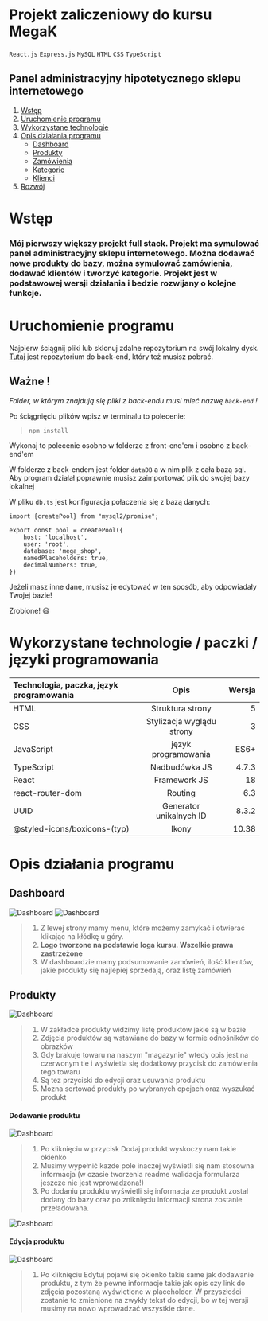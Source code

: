 # Projekt zaliczeniowy do kursu MegaK

`React.js` `Express.js` `MySQL` `HTML` `CSS` `TypeScript`

## Panel administracyjny hipotetycznego sklepu internetowego

1. [Wstęp](#Wstęp)
2. [Uruchomienie programu](#uruchomienie-programu)
3. [Wykorzystane technologie](#wykorzystane-technologie--paczki--jzyki-programowania)
4. [Opis działania programu](#opis-dziaania-programu)
    - [Dashboard](##dashboard)
    - [Produkty](##produkty)
    - [Zamówienia](##Zamówienia)
    - [Kategorie](##Kategorie)
    - [Klienci](##Klienci)
5. [Rozwój](#rozwj)

# Wstęp

### Mój pierwszy większy projekt full stack. Projekt ma symulować panel administracyjny sklepu internetowego. Można dodawać nowe produkty do bazy, można symulować zamówienia, dodawać klientów i tworzyć kategorie. Projekt jest w podstawowej wersji działania i bedzie rozwijany o kolejne funkcje.

# Uruchomienie programu

Najpierw ściągnij pliki lub sklonuj zdalne repozytorium na swój lokalny
dysk. [Tutaj](https://github.com/hugobosy/endProject-megaK-back) jest repozytorium do back-end, który też musisz pobrać.

## Ważne !

_Folder, w którym znajdują się pliki z back-endu musi mieć nazwę `back-end` !_

Po ściągnięciu plików wpisz w terminalu to polecenie:
> `npm install`

Wykonaj to polecenie osobno w folderze z front-end'em i osobno z back-end'em

W folderze z back-endem jest folder `dataDB` a w nim plik z cała bazą sql. Aby program działał poprawnie musisz
zaimportować plik do swojej bazy lokalnej

W pliku `db.ts` jest konfiguracja połaczenia się z bazą danych:

```
import {createPool} from "mysql2/promise";

export const pool = createPool({
    host: 'localhost',
    user: 'root',
    database: 'mega_shop',
    namedPlaceholders: true,
    decimalNumbers: true,
})
```

Jeżeli masz inne dane, musisz je edytować w ten sposób, aby odpowiadały Twojej bazie!

Zrobione! :smiley:

# Wykorzystane technologie / paczki / języki programowania

| Technologia, paczka, język programowania |           Opis            |  Wersja                |
|:---                                      |:-------------------------:|-----------------------:|
|HTML                                     |     Struktura strony      | 5|
|CSS| Stylizacja wyglądu strony |3|
|JavaScript|    język programowania    |ES6+|
|TypeScript|       Nadbudówka JS       |4.7.3|
|React|       Framework JS        |18|
|react-router-dom| Routing|6.3|
|UUID|Generator unikalnych ID|8.3.2|
|@styled-icons/boxicons-(typ)| Ikony |10.38|

# Opis działania programu

## Dashboard

![Dashboard](./images/dashboard.png)
![Dashboard](./images/dashboard2.png)

> 1. Z lewej strony mamy menu, które możemy zamykać i otwierać klikając na kłódkę u góry.
> 2. __Logo tworzone na podstawie loga kursu. Wszelkie prawa zastrzeżone__
> 3. W dashboardzie mamy podsumowanie zamówień, ilość klientów, jakie produkty się najlepiej sprzedają, oraz listę zamówień

## Produkty

![Dashboard](./images/products.png)

> 1. W zakładce produkty widzimy listę produktów jakie są w bazie
> 2. Zdjęcia produktów są wstawiane do bazy w formie odnośników do obrazków
> 3. Gdy brakuje towaru na naszym "magazynie" wtedy opis jest na czerwonym tle i wyświetla się dodatkowy przycisk do zamówienia tego towaru
> 4. Są tez przyciski do edycji oraz usuwania produktu
> 5. Mozna sortować produkty po wybranych opcjach oraz wyszukać produkt

#### Dodawanie produktu
![Dashboard](./images/addProduct.png)

> 1. Po kliknięciu w przycisk Dodaj produkt wyskoczy nam takie okienko
> 2. Musimy wypełnić kazde pole inaczej wyświetli się nam stosowna informacja (w czasie tworzenia readme walidacja formularza jeszcze nie jest wprowadzona!)
> 3. Po dodaniu produktu wyświetli się informacja ze produkt został dodany do bazy oraz po zniknięciu informacji strona zostanie przeładowana.

![Dashboard](./images/greenInfo.png)

#### Edycja produktu
![Dashboard](./images/editProduct.png)

> 1. Po kliknięciu Edytuj pojawi się okienko takie same jak dodawanie produktu, z tym że pewne informacje takie jak opis czy link do zdjęcia pozostaną wyświetlone w placeholder. W przyszłości zostanie to zmienione na zwykły tekst do edycji, bo w tej wersji musimy na nowo wprowadzać wszystkie dane.
